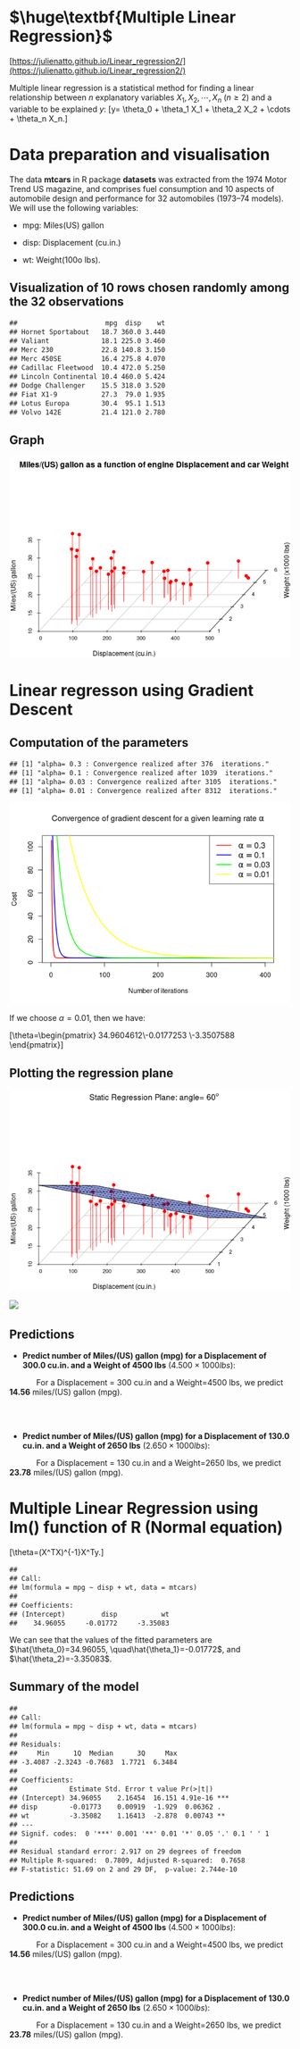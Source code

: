 # $\huge\textbf{Multiple Linear Regression}$

[https://julienatto.github.io/Linear_regression2/](https://julienatto.github.io/Linear_regression2/)




Multiple linear regression is a statistical method for finding a linear relationship between $n$ explanatory variables $X_1, X_2, \cdots, X_n$ $(n\geq 2)$ and a variable to be explained $y$:
\[y= \theta_0 + \theta_1 X_1 + \theta_2 X_2 + \cdots + \theta_n X_n.\]

# Data preparation and visualisation


The data **mtcars** in R package **datasets** was extracted from the 1974 Motor Trend US magazine, and comprises fuel consumption and 10 aspects of automobile design and performance for 32 automobiles (1973–74 models). We will use the following variables:

* mpg: Miles(US) gallon

* disp: Displacement (cu.in.)

* wt: Weight(100o lbs).


## Visualization of 10 rows chosen randomly among the 32 observations



```
##                      mpg  disp    wt
## Hornet Sportabout   18.7 360.0 3.440
## Valiant             18.1 225.0 3.460
## Merc 230            22.8 140.8 3.150
## Merc 450SE          16.4 275.8 4.070
## Cadillac Fleetwood  10.4 472.0 5.250
## Lincoln Continental 10.4 460.0 5.424
## Dodge Challenger    15.5 318.0 3.520
## Fiat X1-9           27.3  79.0 1.935
## Lotus Europa        30.4  95.1 1.513
## Volvo 142E          21.4 121.0 2.780
```


## Graph


![](index_files/figure-html/graph-1.png)<!-- -->

# Linear regresson using Gradient Descent
## Computation of the parameters

```
## [1] "alpha= 0.3 : Convergence realized after 376  iterations."
## [1] "alpha= 0.1 : Convergence realized after 1039  iterations."
## [1] "alpha= 0.03 : Convergence realized after 3105  iterations."
## [1] "alpha= 0.01 : Convergence realized after 8312  iterations."
```


![](index_files/figure-html/GD_and_plots-1.png)<!-- -->



If we choose $\alpha=0.01$, then we have:


\[\theta=\begin{pmatrix} 34.9604612\\-0.0177253 \\-3.3507588 \end{pmatrix}\]

## Plotting the regression plane



![](index_files/figure-html/static_plot-1.png)<!-- -->



![](myReg3Dplots.gif)<!-- -->

## Predictions
* **Predict number of Miles/(US) gallon (mpg) for a Displacement of 300.0 cu.in. and a Weight of 4500 lbs** ($4.500\times 1000 lbs$):



$\qquad\quad$For a Displacement = 300 cu.in  and a Weight=4500 lbs, we predict **14.56** miles/(US) gallon (mpg).

\
&nbsp;

* **Predict number of Miles/(US) gallon (mpg) for a Displacement of 130.0 cu.in. and a Weight of 2650 lbs** ($2.650\times 1000 lbs$):



$\qquad\quad$For a Displacement = 130 cu.in  and a Weight=2650 lbs, we predict **23.78** miles/(US) gallon (mpg).

# Multiple Linear Regression using lm() function of R (Normal equation)

\[\theta=(X^TX)^{-1}X^Ty.\]


```
## 
## Call:
## lm(formula = mpg ~ disp + wt, data = mtcars)
## 
## Coefficients:
## (Intercept)         disp           wt  
##    34.96055     -0.01772     -3.35083
```

We can see that the values of the fitted parameters are $\hat{\theta_0}=34.96055, \quad\hat{\theta_1}=-0.01772$, and  $\hat{\theta_2}=-3.35083$.

## Summary of the model


```
## 
## Call:
## lm(formula = mpg ~ disp + wt, data = mtcars)
## 
## Residuals:
##     Min      1Q  Median      3Q     Max 
## -3.4087 -2.3243 -0.7683  1.7721  6.3484 
## 
## Coefficients:
##             Estimate Std. Error t value Pr(>|t|)    
## (Intercept) 34.96055    2.16454  16.151 4.91e-16 ***
## disp        -0.01773    0.00919  -1.929  0.06362 .  
## wt          -3.35082    1.16413  -2.878  0.00743 ** 
## ---
## Signif. codes:  0 '***' 0.001 '**' 0.01 '*' 0.05 '.' 0.1 ' ' 1
## 
## Residual standard error: 2.917 on 29 degrees of freedom
## Multiple R-squared:  0.7809,	Adjusted R-squared:  0.7658 
## F-statistic: 51.69 on 2 and 29 DF,  p-value: 2.744e-10
```




## Predictions
* **Predict number of Miles/(US) gallon (mpg) for a Displacement of 300.0 cu.in. and a Weight of 4500 lbs** ($4.500\times 1000 lbs$):



$\qquad\quad$For a Displacement = 300 cu.in  and a Weight=4500 lbs, we predict **14.56** miles/(US) gallon (mpg).

\
&nbsp;

* **Predict number of Miles/(US) gallon (mpg) for a Displacement of 130.0 cu.in. and a Weight of 2650 lbs** ($2.650\times 1000 lbs$):


$\qquad\quad$For a Displacement = 130 cu.in  and a Weight=2650 lbs, we predict **23.78** miles/(US) gallon (mpg).
